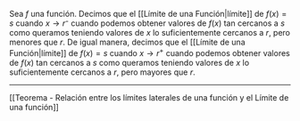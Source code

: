 Sea $f$ una función. 
Decimos que el [[Límite de una Función|límite]] de $f(x)=s$  cuando $x→r⁻$ cuando podemos obtener valores de $f(x)$ tan cercanos a $s$ como queramos teniendo valores de $x$ lo suficientemente cercanos a $r$, pero menores que $r$. 
De igual manera, decimos que el [[Límite de una Función|límite]] de $f(x)=s$  cuando $x→r^+$ cuando podemos obtener valores de $f(x)$ tan cercanos a $s$ como queramos teniendo valores de $x$ lo suficientemente cercanos a $r$, pero mayores que $r$. 
***
[[Teorema - Relación entre los límites laterales de una función y el Límite de una función]]